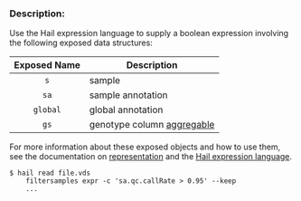 <div class="cmdhead"></div>

<div class="description"></div>

<div class="synopsis"></div>

<div class="options"></div>

<div class="cmdsubsection">

### Description:

Use the Hail expression language to supply a boolean expression involving the following exposed data structures:

Exposed Name | Description
:-: | ---
 `s`  | sample
 `sa` | sample annotation
 `global` | global annotation
 `gs` | genotype column [aggregable](reference.html#aggregables)

   
For more information about these exposed objects and how to use them, see the documentation on [representation](reference.html#Representation) and the [Hail expression language](reference.html#HailExpressionLanguage).
   
```
$ hail read file.vds
    filtersamples expr -c 'sa.qc.callRate > 0.95' --keep
    ...
```


</div>